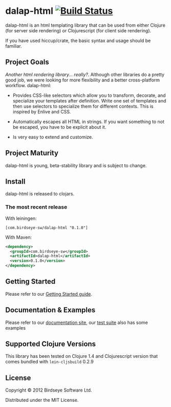 # dalap-html [![Build Status](https://travis-ci.org/BirdseyeSoftware/dalap-html.png)](https://travis-ci.org/BirdseyeSoftware/dalap-html)

dalap-html is an html templating library that can be used from either
Clojure (for server side rendering) or Clojurescript (for client side
rendering).

If you have used hiccup/crate, the basic syntax and usage should be
familiar.

## Project Goals

_Another html rendering library... really?_. Although other libraries
do a pretty good job, we were looking for more flexibility
and a better cross-platform workflow. dalap-html:

* Provides CSS-like selectors which allow you to transform, decorate,
  and specialize your templates after definition. Write one set of
  templates and then use selectors to specialize them for different
  contexts. This is inspired by Enlive and CSS.

* Automatically escapes all HTML in strings. If you want something to
  not be escaped, you have to be explicit about it.

* Is very easy to extend and customize.

## Project Maturity

dalap-html is young, beta-stability library and is subject to change.

## Install

dalap-html is released to clojars.

### The most recent release

With leiningen:

```
[com.birdseye-sw/dalap-html "0.1.0"]
```

With Maven:

```xml
<dependency>
  <groupId>com.birdseye-sw</groupId>
  <artifactId>dalap-html</artifactId>
  <version>0.1.0</version>
</dependency>
```

## Getting Started

Please refer to our [Getting Started guide][getting_started].

## Documentation & Examples

Please refer to our [documentation site][documentation_site], our
[test suite][test_suite] also has some examples

## Supported Clojure Versions

This library has been tested on Clojure 1.4 and Clojurescript version
that comes bundled with `lein-cljsbuild` 0.2.9

## License

Copyright © 2012 Birdseye Software Ltd.

Distributed under the MIT License.

[getting_started]:http://birdseyesoftware.github.com/dalap-html.docs/articles/getting_started.html
[documentation_site]:http://birdseye-sw.com/oss/dalap-html/
[test_suite]:https://github.com/BirdseyeSoftware/dalap-html/blob/master/test/clj/dalap/test/html_test.clj
